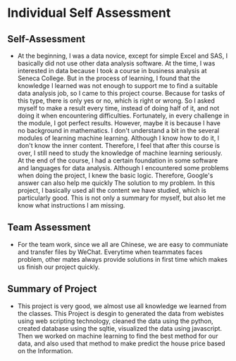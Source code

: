 # Individual Self Assessment

## Self-Assessment
- At the beginning, I was a data novice, except for simple Excel and SAS, I basically did not use other data analysis software. At the time, I was interested in data because I took a course in business analysis at Seneca College. But in the process of learning, I found that the knowledge I learned was not enough to support me to find a suitable data analysis job, so I came to this project course. Because for tasks of this type, there is only yes or no, which is right or wrong. So I asked myself to make a result every time, instead of doing half of it, and not doing it when encountering difficulties. Fortunately, in every challenge in the module, I got perfect results. However, maybe it is because I have no background in mathematics. I don't understand a bit in the several modules of learning machine learning. Although I know how to do it, I don't know the inner content. Therefore, I feel that after this course is over, I still need to study the knowledge of machine learning seriously. At the end of the course, I had a certain foundation in some software and languages ​​for data analysis. Although I encountered some problems when doing the project, I knew the basic logic. Therefore, Google's answer can also help me quickly The solution to my problem. In this project, I basically used all the content we have studied, which is particularly good. This is not only a summary for myself, but also let me know what instructions I am missing.


## Team Assessment
- For the team work, since we all are Chinese, we are easy to communiate and transfer files by WeChat. Everytime when teammates faces problem, other mates always provide solutions in first time which makes us finish our project quickly.


## Summary of Project
- This project is very good, we almost use all knowledge we learned from the classes. This Project is desgin to generated the data from webistes using web scripting technology, cleaned the data using the python, created database using the sqltie, visualized the data using javascript. Then we worked on machine learning to find the best method for our data, and also used that method to make predict the house price based on the Information.